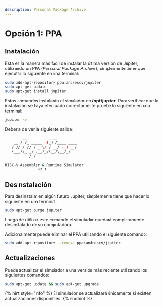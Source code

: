 ```yaml
---
description: Personal Package Archive
---
```


# Opción 1: PPA

## Instalación

Esta es la manera más fácil de instalar la última versión de Jupiter, utilizando un PPA \(_Personal Package Archive_\), simplemente tiene que ejecutar lo siguiente en una terminal:

```bash
sudo add-apt-repository ppa:andrescv/jupiter
sudo apt-get update
sudo apt-get install jupiter
```

Estos comandos instalarán el simulador en **/opt/jupiter**. Para verificar que la instalación se haya efectuado correctamente pruebe lo siguiente en una terminal:

```bash
jupiter -v
```

Debería de ver la siguiente salida:

```bash
        __          _ __         
    __ / /_ _____  (_) /____ ____
   / // / // / _ \/ / __/ -_) __/
   \___/\_,_/ .__/_/\__/\__/_/
           /_/                   

RISC-V Assembler & Runtime Simulator
               v3.1
```

## Desinstalación

Para desinstalar en algún futuro Jupiter, simplemente tiene que hacer lo siguiente en una terminal:

```bash
sudo apt-get purge jupiter
```

Luego de utilizar este comando el simulador quedará completamente desinstalado de su computadora.

Adicionalmente puede eliminar el PPA utilizando el siguiente comando:

```bash
sudo add-apt-repository --remove ppa:andrescv/jupiter
```

## Actualizaciones

Puede actualizar el simulador a una versión más reciente utilizando los siguientes comandos:

```bash
sudo apt-get update && sudo apt-get upgrade
```

{% hint style="info" %}
El simulador se actualizará únicamente si existen actualizaciones disponibles.
{% endhint %}



